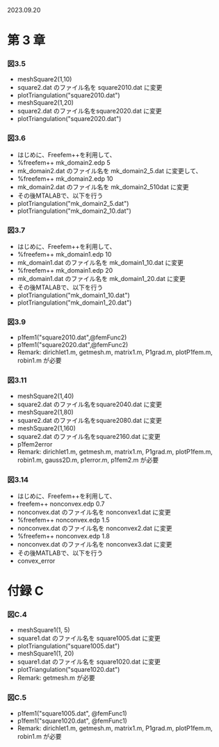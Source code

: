 2023.09.20

# 第 3 章

### 図3.5
- meshSquare2(1,10)
- square2.dat のファイル名を square2010.dat に変更
- plotTriangulation("square2010.dat")
- meshSquare2(1,20)
- square2.dat のファイル名をsquare2020.dat に変更
- plotTriangulation("square2020.dat")

### 図3.6
- はじめに、Freefem++を利用して、
- %freefem++ mk_domain2.edp 5
- mk_domain2.dat のファイル名を mk_domain2_5.dat に変更して、
- %freefem++ mk_domain2.edp 10   
- mk_domain2.dat のファイル名を mk_domain2_510dat に変更
- その後MTALABで、以下を行う
- plotTriangulation("mk_domain2_5.dat")
- plotTriangulation("mk_domain2_10.dat")

### 図3.7
- はじめに、Freefem++を利用して、
- %freefem++ mk_domain1.edp 10
- mk_domain1.dat のファイル名を mk_domain1_10.dat に変更
- %freefem++ mk_domain1.edp 20
- mk_domain1.dat のファイル名を mk_domain1_20.dat に変更
- その後MTALABで、以下を行う
- plotTriangulation("mk_domain1_10.dat")
- plotTriangulation("mk_domain1_20.dat")

### 図3.9
- p1fem1("square2010.dat",@femFunc2)
- p1fem1("square2020.dat",@femFunc2)
- Remark: dirichlet1.m, getmesh.m, matrix1.m, P1grad.m, plotP1fem.m, robin1.m が必要

### 図3.11
- meshSquare2(1,40)
- square2.dat のファイル名をsquare2040.dat に変更
- meshSquare2(1,80)
- square2.dat のファイル名をsquare2080.dat に変更
- meshSquare2(1,160)
- square2.dat のファイル名をsquare2160.dat に変更
- p1fem2error
- Remark: dirichlet1.m, getmesh.m, matrix1.m, P1grad.m, plotP1fem.m, robin1.m, gauss2D.m, p1error.m, p1fem2.m が必要


### 図3.14
- はじめに、Freefem++を利用して、
- freefem++ nonconvex.edp 0.7
- nonconvex.dat のファイル名を nonconvex1.dat に変更
- %freefem++ nonconvex.edp 1.5
- nonconvex.dat のファイル名を nonconvex2.dat に変更
- %freefem++ nonconvex.edp 1.8
- nonconvex.dat のファイル名を nonconvex3.dat に変更
- その後MATLABで、以下を行う
- convex_error


# 付録 C

### 図C.4
- meshSquare1(1, 5)
- square1.dat のファイル名を square1005.dat に変更
- plotTriangulation("square1005.dat")
- meshSquare1(1, 20)
- square1.dat のファイル名を square1020.dat に変更
- plotTriangulation("square1020.dat")
- Remark: getmesh.m が必要

### 図C.5
- p1fem1("square1005.dat", @femFunc1)
- p1fem1("square1020.dat", @femFunc1)
- Remark: dirichlet1.m, getmesh.m, matrix1.m, P1grad.m, plotP1fem.m, robin1.m が必要
